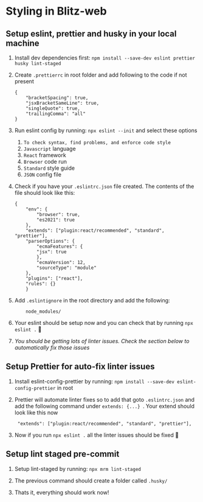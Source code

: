 # **Styling in Blitz-web**

## Setup eslint, prettier and husky in your local machine

1. Install dev dependencies first: `npm install --save-dev eslint prettier husky lint-staged`
2. Create `.prettierrc` in root folder and add following to the code if not present

   ```
   {
       "bracketSpacing": true,
       "jsxBracketSameLine": true,
       "singleQuote": true,
       "trailingComma": "all"
   }
   ```

3. Run eslint config by running: `npx eslint --init` and select these options

   1. `To check syntax, find problems, and enforce code style`
   2. `Javascript` language
   3. `React` framework
   4. `Browser` code run
   5. `Standard` style guide
   6. `JSON` config file

4. Check if you have your `.eslintrc.json` file created. The contents of the file should look like this:

   ```
   {
       "env": {
           "browser": true,
           "es2021": true
       },
       "extends": ["plugin:react/recommended", "standard", "prettier"],
       "parserOptions": {
           "ecmaFeatures": {
           "jsx": true
           },
           "ecmaVersion": 12,
           "sourceType": "module"
       },
       "plugins": ["react"],
       "rules": {}
       }
   ```

5. Add `.eslintignore` in the root directory and add the following:

   ```
       node_modules/
   ```

6. Your eslint should be setup now and you can check that by running `npx eslint .` 🎉

7. _You should be getting lots of linter issues. Check the section below to automatically fix those issues_

## **Setup Prettier for auto-fix linter issues**

1. Install eslint-config-prettier by running: `npm install --save-dev eslint-config-prettier` in root

2. Prettier will automate linter fixes so to add that goto `.eslintrc.json` and add the following command under `extends: {...} `. Your extend should look like this now

   ```
    "extends": ["plugin:react/recommended", "standard", "prettier"],
   ```

3. Now if you run `npx eslint .` all the linter issues should be fixed 🎉

## **Setup lint staged pre-commit**

1. Setup lint-staged by running: `npx mrm lint-staged`

2. The previous command should create a folder called `.husky/`

3. Thats it, everything should work now!
